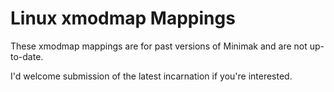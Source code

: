 Linux xmodmap Mappings
======================

These xmodmap mappings are for past versions of Minimak and are not up-to-date.

I'd welcome submission of the latest incarnation if you're interested.
